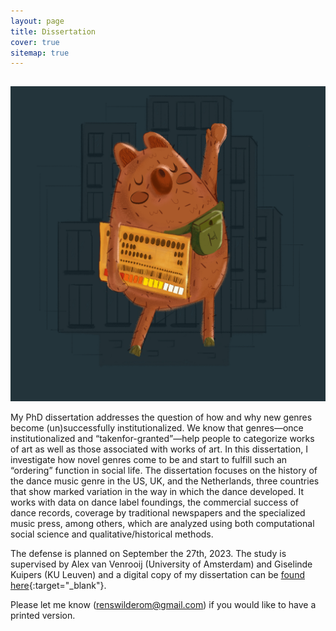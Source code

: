 ```yaml
---
layout: page
title: Dissertation
cover: true
sitemap: true
---
```


<p align="center">
<img src="/assets/img/blog/Dark background - darker hero.jpg" alt="cover" width="600" style="padding-top: 15px;"/>
</p>

My PhD dissertation addresses the question of how and why new genres become (un)successfully institutionalized. We know that genres—once institutionalized and “takenfor-granted”—help people to categorize works of art as well as those associated with works of art. In this dissertation, I investigate how novel genres come to be and start to fulfill such an “ordering” function in social life. The dissertation focuses on the history of the dance music genre in the US, UK, and the Netherlands, three countries that show marked variation in the way in which the dance developed. It works with data on dance label foundings, the commercial success of dance records, coverage by traditional newspapers and the specialized music press, among others, which are analyzed using both computational social science and qualitative/historical methods.

The defense is planned on September the 27th, 2023. The study is supervised by Alex van Venrooij (University of Amsterdam) and Giselinde Kuipers (KU Leuven) and a digital copy of my dissertation can be [found here](https://drive.google.com/file/d/1-DKHgvI4YEHkV6PB8xV9UpGsJlSC6a1g/view?usp=sharing){:target="_blank"}.

Please let me know (renswilderom@gmail.com) if you would like to have a printed version.